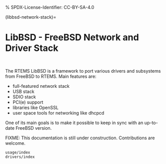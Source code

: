 % SPDX-License-Identifier: CC-BY-SA-4.0

(libbsd-network-stack)=

# LibBSD - FreeBSD Network and Driver Stack

```{index} LibBSD Network Stack
```

```{index} LibBSD
```

The RTEMS LibBSD is a framework to port various drivers and subsystems from
FreeBSD to RTEMS. Main features are:

- full-featured network stack
- USB stack
- SDIO stack
- PCI(e) support
- libraries like OpenSSL
- user space tools for networking like dhcpcd

One of its main goals is to make it possible to keep in sync with an up-to-date
FreeBSD version.

FIXME: This documentation is still under construction. Contributions are
welcome.

```{toctree}
usage/index
drivers/index
```
